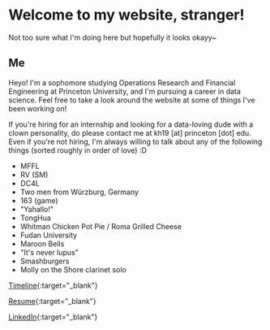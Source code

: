 # Welcome to my website, stranger!

Not too sure what I'm doing here but hopefully it looks okayy~

## Me

Heyo! I'm a sophomore studying Operations Research and Financial Engineering at Princeton University, and I'm pursuing a career in data science. Feel free to take a look around the website at some of things I've been working on!

If you're hiring for an internship and looking for a data-loving dude with a clown personality, do please contact me at kh19 [at] princeton [dot] edu. Even if you're not hiring, I'm always willing to talk about any of the following things (sorted roughly in order of love) :D

* MFFL
* RV (SM)
* DC4L
* Two men from Würzburg, Germany
* 163 (game)
* "Yahallo!"
* TongHua
* Whitman Chicken Pot Pie / Roma Grilled Cheese
* Fudan University
* Maroon Bells
* "It's never lupus"
* Smashburgers
* Molly on the Shore clarinet solo


[Timeline](./timeline){:target="_blank"}

[Resume](./Resume_01082020.pdf){:target="_blank"}

[LinkedIn](www.linkedin.com/in/kenhuang41){:target="_blank"}
